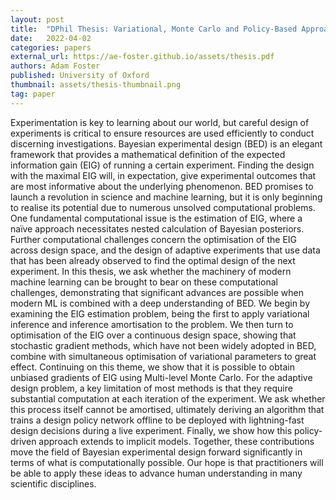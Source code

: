```yaml
---
layout: post
title:  "DPhil Thesis: Variational, Monte Carlo and Policy-Based Approaches to Bayesian Experimental Design"
date:   2022-04-02
categories: papers
external_url: https://ae-foster.github.io/assets/thesis.pdf
authors: Adam Foster
published: University of Oxford
thumbnail: assets/thesis-thumbnail.png
tag: paper
---
```


Experimentation is key to learning about our world, but careful design of experiments is critical to ensure
resources are used efficiently to conduct discerning investigations. Bayesian experimental design (BED)
is an elegant framework that provides a mathematical definition of the expected information gain (EIG)
of running a certain experiment. Finding the design with the maximal EIG will, in expectation, give
experimental outcomes that are most informative about the underlying phenomenon.
BED promises to launch a revolution in science and machine learning, but it is only beginning to realise
its potential due to numerous unsolved computational problems. One fundamental computational issue
is the estimation of EIG, where a naïve approach necessitates nested calculation of Bayesian posteriors.
Further computational challenges concern the optimisation of the EIG across design space, and the design
of adaptive experiments that use data that has been already observed to find the optimal design of the
next experiment.
In this thesis, we ask whether the machinery of modern machine learning can be brought to bear on
these computational challenges, demonstrating that significant advances are possible when modern ML
is combined with a deep understanding of BED. We begin by examining the EIG estimation problem,
being the first to apply variational inference and inference amortisation to the problem. We then turn to
optimisation of the EIG over a continuous design space, showing that stochastic gradient methods, which
have not been widely adopted in BED, combine with simultaneous optimisation of variational parameters
to great effect. Continuing on this theme, we show that it is possible to obtain unbiased gradients of
EIG using Multi-level Monte Carlo. For the adaptive design problem, a key limitation of most methods
is that they require substantial computation at each iteration of the experiment. We ask whether this
process itself cannot be amortised, ultimately deriving an algorithm that trains a design policy network
offline to be deployed with lightning-fast design decisions during a live experiment. Finally, we show how
this policy-driven approach extends to implicit models.
Together, these contributions move the field of Bayesian experimental design forward significantly in
terms of what is computationally possible. Our hope is that practitioners will be able to apply these
ideas to advance human understanding in many scientific disciplines.